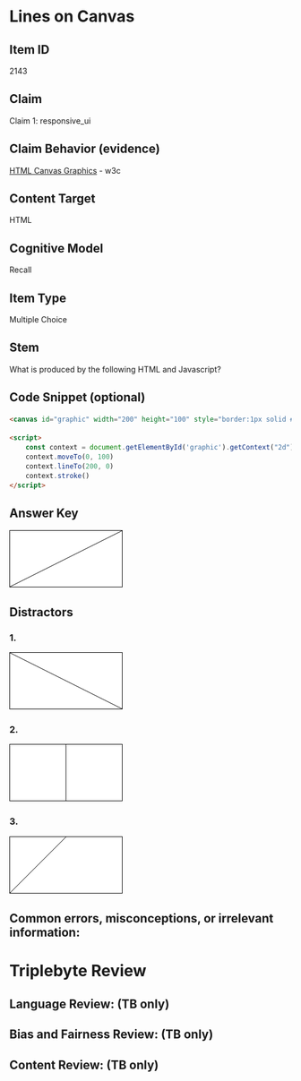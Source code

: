 # Lines on Canvas

## Item ID
2143

## Claim
Claim 1: responsive_ui

## Claim Behavior (evidence)
[HTML Canvas Graphics](https://www.w3schools.com/html/html5_canvas.asp) - w3c

## Content Target
HTML

## Cognitive Model
Recall

## Item Type
Multiple Choice

## Stem
What is produced by the following HTML and Javascript?

## Code Snippet (optional)
```html
<canvas id="graphic" width="200" height="100" style="border:1px solid #000000;"></canvas>

<script>
    const context = document.getElementById('graphic').getContext("2d")
    context.moveTo(0, 100)
    context.lineTo(200, 0)
    context.stroke()
</script>
```

## Answer Key
![Forward Slash](forwardSlash.png)

## Distractors
### 1.
![Back Slash](backSlash.png)

### 2.
![Vertical Slash](verticalSlash.png)

### 3.
![Offset Forward Slash](offsetForwardSlash.png)

## Common errors, misconceptions, or irrelevant information:

# Triplebyte Review

## Language Review: (TB only)

## Bias and Fairness Review: (TB only)

## Content Review: (TB only)
